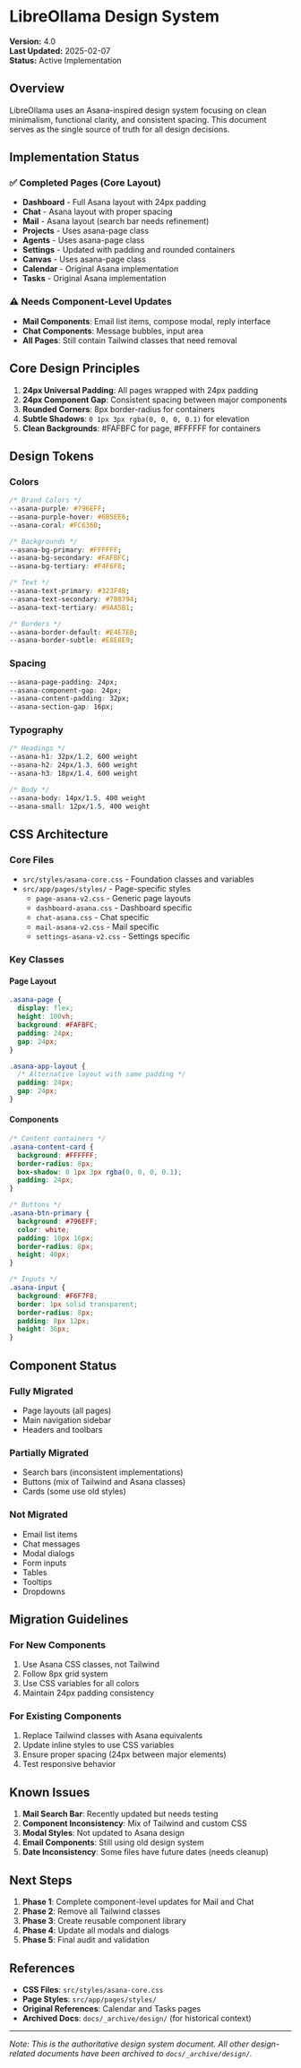 # LibreOllama Design System

**Version:** 4.0  
**Last Updated:** 2025-02-07  
**Status:** Active Implementation

## Overview

LibreOllama uses an Asana-inspired design system focusing on clean minimalism, functional clarity, and consistent spacing. This document serves as the single source of truth for all design decisions.

## Implementation Status

### ✅ Completed Pages (Core Layout)
- **Dashboard** - Full Asana layout with 24px padding
- **Chat** - Asana layout with proper spacing
- **Mail** - Asana layout (search bar needs refinement)
- **Projects** - Uses asana-page class
- **Agents** - Uses asana-page class  
- **Settings** - Updated with padding and rounded containers
- **Canvas** - Uses asana-page class
- **Calendar** - Original Asana implementation
- **Tasks** - Original Asana implementation

### ⚠️ Needs Component-Level Updates
- **Mail Components**: Email list items, compose modal, reply interface
- **Chat Components**: Message bubbles, input area
- **All Pages**: Still contain Tailwind classes that need removal

## Core Design Principles

1. **24px Universal Padding**: All pages wrapped with 24px padding
2. **24px Component Gap**: Consistent spacing between major components
3. **Rounded Corners**: 8px border-radius for containers
4. **Subtle Shadows**: `0 1px 3px rgba(0, 0, 0, 0.1)` for elevation
5. **Clean Backgrounds**: #FAFBFC for page, #FFFFFF for containers

## Design Tokens

### Colors
```css
/* Brand Colors */
--asana-purple: #796EFF;
--asana-purple-hover: #6B5EE6;
--asana-coral: #FC636B;

/* Backgrounds */
--asana-bg-primary: #FFFFFF;
--asana-bg-secondary: #FAFBFC;
--asana-bg-tertiary: #F4F6F8;

/* Text */
--asana-text-primary: #323F4B;
--asana-text-secondary: #7B8794;
--asana-text-tertiary: #9AA5B1;

/* Borders */
--asana-border-default: #E4E7EB;
--asana-border-subtle: #E8E8E9;
```

### Spacing
```css
--asana-page-padding: 24px;
--asana-component-gap: 24px;
--asana-content-padding: 32px;
--asana-section-gap: 16px;
```

### Typography
```css
/* Headings */
--asana-h1: 32px/1.2, 600 weight
--asana-h2: 24px/1.3, 600 weight
--asana-h3: 18px/1.4, 600 weight

/* Body */
--asana-body: 14px/1.5, 400 weight
--asana-small: 12px/1.5, 400 weight
```

## CSS Architecture

### Core Files
- `src/styles/asana-core.css` - Foundation classes and variables
- `src/app/pages/styles/` - Page-specific styles
  - `page-asana-v2.css` - Generic page layouts
  - `dashboard-asana.css` - Dashboard specific
  - `chat-asana.css` - Chat specific
  - `mail-asana-v2.css` - Mail specific
  - `settings-asana-v2.css` - Settings specific

### Key Classes

#### Page Layout
```css
.asana-page {
  display: flex;
  height: 100vh;
  background: #FAFBFC;
  padding: 24px;
  gap: 24px;
}

.asana-app-layout {
  /* Alternative layout with same padding */
  padding: 24px;
  gap: 24px;
}
```

#### Components
```css
/* Content containers */
.asana-content-card {
  background: #FFFFFF;
  border-radius: 8px;
  box-shadow: 0 1px 3px rgba(0, 0, 0, 0.1);
  padding: 24px;
}

/* Buttons */
.asana-btn-primary {
  background: #796EFF;
  color: white;
  padding: 10px 16px;
  border-radius: 8px;
  height: 40px;
}

/* Inputs */
.asana-input {
  background: #F6F7F8;
  border: 1px solid transparent;
  border-radius: 8px;
  padding: 8px 12px;
  height: 36px;
}
```

## Component Status

### Fully Migrated
- Page layouts (all pages)
- Main navigation sidebar
- Headers and toolbars

### Partially Migrated
- Search bars (inconsistent implementations)
- Buttons (mix of Tailwind and Asana classes)
- Cards (some use old styles)

### Not Migrated
- Email list items
- Chat messages
- Modal dialogs
- Form inputs
- Tables
- Tooltips
- Dropdowns

## Migration Guidelines

### For New Components
1. Use Asana CSS classes, not Tailwind
2. Follow 8px grid system
3. Use CSS variables for all colors
4. Maintain 24px padding consistency

### For Existing Components
1. Replace Tailwind classes with Asana equivalents
2. Update inline styles to use CSS variables
3. Ensure proper spacing (24px between major elements)
4. Test responsive behavior

## Known Issues

1. **Mail Search Bar**: Recently updated but needs testing
2. **Component Inconsistency**: Mix of Tailwind and custom CSS
3. **Modal Styles**: Not updated to Asana design
4. **Email Components**: Still using old design system
5. **Date Inconsistency**: Some files have future dates (needs cleanup)

## Next Steps

1. **Phase 1**: Complete component-level updates for Mail and Chat
2. **Phase 2**: Remove all Tailwind classes 
3. **Phase 3**: Create reusable component library
4. **Phase 4**: Update all modals and dialogs
5. **Phase 5**: Final audit and validation

## References

- **CSS Files**: `src/styles/asana-core.css`
- **Page Styles**: `src/app/pages/styles/`
- **Original References**: Calendar and Tasks pages
- **Archived Docs**: `docs/_archive/design/` (for historical context)

---

*Note: This is the authoritative design system document. All other design-related documents have been archived to `docs/_archive/design/`.*